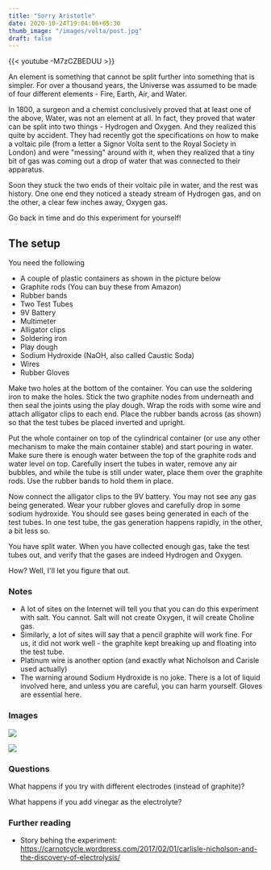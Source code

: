 ```yaml
---
title: "Sorry Aristotle"
date: 2020-10-24T19:04:06+05:30
thumb_image: "/images/volta/post.jpg"
draft: false
---
```


{{< youtube -M7zCZBEDUU >}}

An element is something that cannot be split further into something that is simpler. For over a thousand years, the Universe was assumed to be made of four different elements - Fire, Earth, Air, and Water. 

In 1800, a surgeon and a chemist conclusively proved that at least one of the above, Water, was not an element at all. In fact, they proved that water can be split into two things - Hydrogen and Oxygen. And they realized this quite by accident. They had recently got the specifications on how to make a voltaic pile (from a letter a Signor Volta sent to the Royal Society in London) and were "messing" around with it, when they realized that a tiny bit of gas was coming out a drop of water that was connected to their apparatus. 

Soon they stuck the two ends of their voltaic pile in water, and the rest was history. One one end they noticed a steady stream of Hydrogen gas, and on the other, a clear few inches away, Oxygen gas. 

Go back in time and do this experiment for yourself!

## The setup

You need the following

- A couple of plastic containers as shown in the picture below
- Graphite rods (You can buy these from Amazon)
- Rubber bands
- Two Test Tubes
- 9V Battery
- Multimeter
- Alligator clips
- Soldering iron
- Play dough
- Sodium Hydroxide (NaOH, also called Caustic Soda)
- Wires
- Rubber Gloves

Make two holes at the bottom of the container. You can use the soldering iron to make the holes. Stick the two graphite nodes from underneath and then seal the joints using the play dough. Wrap the rods with some wire and attach alligator clips to each end. Place the rubber bands across (as shown) so that the test tubes be placed inverted and upright. 

Put the whole container on top of the cylindrical container (or use any other mechanism to make the main container stable) and start pouring in water. Make sure there is enough water between the top of the graphite rods and water level on top. Carefully insert the tubes in water, remove any air bubbles, and while the tube is still under water, place them over the graphite rods. Use the rubber bands to hold them in place. 

Now connect the alligator clips to the 9V battery. You may not see any gas being generated. Wear your rubber gloves and carefully drop in some sodium hydroxide. You should see gases being generated in each of the test tubes. In one test tube, the gas generation happens rapidly, in the other, a bit less so. 

You have split water. When you have collected enough gas, take the test tubes out, and verify that the gases are indeed Hydrogen and Oxygen. 

How? Well, I'll let you figure that out. 



### Notes

- A lot of sites on the Internet will tell you that you can do this experiment with salt. You cannot. Salt will not create Oxygen, it will create Choline gas.
- Similarly, a lot of sites will say that a pencil graphite will work fine. For us, it did not work well - the graphite kept breaking up and floating into the test tube. 
- Platinum wire is another option (and exactly what Nicholson and Carisle used actually)
- The warning around Sodium Hydroxide is no joke. There is a lot of liquid involved here, and unless you are careful, you can harm yourself. Gloves are essential here.

### Images

![](/images/electrolysis/IMG_6148.jpeg)

![](/images/electrolysis/IMG_6150.jpeg)


### Questions

What happens if you try with different electrodes (instead of graphite)?

What happens if you add vinegar as the electrolyte? 

### Further reading

- Story behing the experiment: https://carnotcycle.wordpress.com/2017/02/01/carlisle-nicholson-and-the-discovery-of-electrolysis/ 